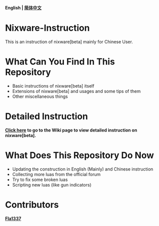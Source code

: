 **English | [简体中文](./README.md)**
# Nixware-Instruction
This is an instruction of nixware[beta] mainly for Chinese User.

# What Can You Find In This Repository
* Basic instructions of nixware[beta] itself
* Extensions of nixware[beta] and usages and some tips of them
* Other miscellaneous things

# Detailed Instruction

**[Click here](https://github.com/EPCN-fla/Nixware-Instruction/wiki/%5BEN%5D-Nixware-Instruction) to go to the Wiki page to view detailed instruction on nixware[beta].**

# What Does This Repository Do Now
* Updating the construction in English (Mainly) and Chinese instruction
* Collecting more luas from the official forum
* Try to fix some broken luas
* Scripting new luas (like gun indicators)

# Contributors
**[Fla1337](https://github.com/EPCN-fla)**
